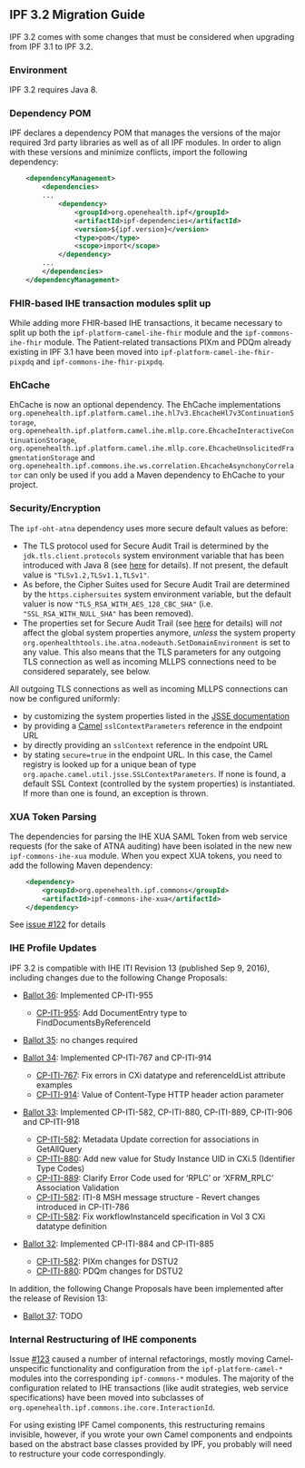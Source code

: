 ## IPF 3.2 Migration Guide

IPF 3.2 comes with some changes that must be considered when upgrading from IPF 3.1 to IPF 3.2.

### Environment

IPF 3.2 requires Java 8. 


### Dependency POM

IPF declares a dependency POM that manages the versions of the major required 3rd party libraries as well as of all IPF modules.
In order to align with these versions and minimize conflicts, import the following dependency: 

  
```xml
    <dependencyManagement>
        <dependencies>
        ...
            <dependency>
                <groupId>org.openehealth.ipf</groupId>
                <artifactId>ipf-dependencies</artifactId>
                <version>${ipf.version}</version>
                <type>pom</type>
                <scope>import</scope>
            </dependency>
        ...
        </dependencies>
    </dependencyManagement>
```    


### FHIR-based IHE transaction modules split up

While adding more FHIR-based IHE transactions, it became necessary to split up both the `ipf-platform-camel-ihe-fhir`
module and the `ipf-commons-ihe-fhir` module. 
The Patient-related transactions PIXm and PDQm already existing in IPF 3.1 have been moved into `ipf-platform-camel-ihe-fhir-pixpdq`
and `ipf-commons-ihe-fhir-pixpdq`.


### EhCache
 
EhCache is now an optional dependency. The EhCache implementations `org.openehealth.ipf.platform.camel.ihe.hl7v3.EhcacheHl7v3ContinuationStorage`,
`org.openehealth.ipf.platform.camel.ihe.mllp.core.EhcacheInteractiveContinuationStorage`,
`org.openehealth.ipf.platform.camel.ihe.mllp.core.EhcacheUnsolicitedFragmentationStorage` and 
`org.openehealth.ipf.commons.ihe.ws.correlation.EhcacheAsynchonyCorrelator` can only be used if you add a Maven dependency to EhCache to your project.


### Security/Encryption

The `ipf-oht-atna` dependency uses more secure default values as before:

* The TLS protocol used for Secure Audit Trail is determined by the `jdk.tls.client.protocols` system environment variable that has been
introduced with Java 8 (see [here](https://docs.oracle.com/javase/8/docs/technotes/guides/security/enhancements-8.html) for details). If not present, the default value is `"TLSv1.2,TLSv1.1,TLSv1"`.
* As before, the Cipher Suites used for Secure Audit Trail are determined by the `https.ciphersuites` system environment variable, 
but the default valuer is now `"TLS_RSA_WITH_AES_128_CBC_SHA"` (i.e. `"SSL_RSA_WITH_NULL_SHA"` has been removed).
* The properties set for Secure Audit Trail (see [here](../ipf-platform-camel-ihe-mllp/atna.html) for details) will *not* affect the global 
system properties anymore, *unless* the system property `org.openhealthtools.ihe.atna.nodeauth.SetDomainEnvironment` is set to any value. 
This also means that the TLS parameters for any outgoing TLS connection as well as incoming MLLPS connections need to be considered separately, see below.

All outgoing TLS connections as well as incoming MLLPS connections can now be configured uniformly:

* by customizing the system properties listed in the [JSSE documentation](https://docs.oracle.com/javase/8/docs/technotes/guides/security/jsse/JSSERefGuide.html#InstallationAndCustomization)
* by providing a [Camel](http://camel.apache.org/camel-configuration-utilities.html) `sslContextParameters` reference in the endpoint URL
* by directly providing an `sslContext` reference in the endpoint URL
* by stating `secure=true` in the endpoint URL. In this case, the Camel registry is looked up for a unique bean of type `org.apache.camel.util.jsse.SSLContextParameters`. 
If none is found, a default SSL Context (controlled by the system properties) is instantiated. If more than one is found, an exception is thrown.


### XUA Token Parsing

The dependencies for parsing the IHE XUA SAML Token from web service requests (for the sake of ATNA auditing) have been isolated in the new
new `ipf-commons-ihe-xua` module. When you expect XUA tokens, you need to add the following Maven dependency:

```xml
    <dependency>
        <groupId>org.openehealth.ipf.commons</groupId>
        <artifactId>ipf-commons-ihe-xua</artifactId>
    </dependency>
```

See [issue #122](https://github.com/oehf/ipf/issues/122) for details


### IHE Profile Updates

IPF 3.2 is compatible with IHE ITI Revision 13 (published Sep 9, 2016), including changes due to the following Change Proposals:

* [Ballot 36](http://wiki.ihe.net/index.php/ITI_Change_Proposals_2017#Ballot_36): Implemented CP-ITI-955
    * [CP-ITI-955](ftp://ftp.ihe.net/IT_Infrastructure/TF_Maintenance-2016/CPs/Ballots/ballot_36/CP-ITI-955-00.doc): Add DocumentEntry type to FindDocumentsByReferenceId

* [Ballot 35](http://wiki.ihe.net/index.php/ITI_Change_Proposals_2016#Ballot_35): no changes required

* [Ballot 34](http://wiki.ihe.net/index.php/ITI_Change_Proposals_2016#Ballot_34): Implemented CP-ITI-767 and CP-ITI-914
    * [CP-ITI-767](ftp://ftp.ihe.net/IT_Infrastructure/TF_Maintenance-2016/CPs/Ballots/ballot_34/CP-ITI-767-02.doc): Fix errors in CXi datatype and referenceIdList attribute examples 
    * [CP-ITI-914](ftp://ftp.ihe.net/IT_Infrastructure/TF_Maintenance-2016/CPs/Ballots/ballot_34/CP-ITI-914-04.doc): Value of Content-Type HTTP header action parameter 

* [Ballot 33](http://wiki.ihe.net/index.php/ITI_Change_Proposals_2016#Ballot_33): Implemented CP-ITI-582, CP-ITI-880, CP-ITI-889, CP-ITI-906 and CP-ITI-918
    * [CP-ITI-582](ftp://ftp.ihe.net/IT_Infrastructure/TF_Maintenance-2016/CPs/Ballots/ballot_33/CP-ITI-582-06.doc): Metadata Update correction for associations in GetAllQuery 
    * [CP-ITI-880](ftp://ftp.ihe.net/IT_Infrastructure/TF_Maintenance-2016/CPs/Ballots/ballot_33/CP-ITI-880-03.doc): Add new value for Study Instance UID in CXi.5 (Identifier Type Codes) 
    * [CP-ITI-889](ftp://ftp.ihe.net/IT_Infrastructure/TF_Maintenance-2016/CPs/Ballots/ballot_33/CP-ITI-889-08.doc): Clarify Error Code used for ‘RPLC’ or ‘XFRM_RPLC’ Association Validation 
    * [CP-ITI-582](ftp://ftp.ihe.net/IT_Infrastructure/TF_Maintenance-2016/CPs/Ballots/ballot_33/CP-ITI-906-00.doc): ITI-8 MSH message structure - Revert changes introduced in CP-ITI-786 
    * [CP-ITI-582](ftp://ftp.ihe.net/IT_Infrastructure/TF_Maintenance-2016/CPs/Ballots/ballot_33/CP-ITI-918-01.doc): Fix workflowInstanceId specification in Vol 3 CXi datatype definition 
    
* [Ballot 32](http://wiki.ihe.net/index.php/ITI_Change_Proposals_2016#Ballot_32): Implemented CP-ITI-884 and CP-ITI-885
    * [CP-ITI-582](ftp://ftp.ihe.net/IT_Infrastructure/TF_Maintenance-2016/CPs/Ballots/ballot_32/CP-ITI-884-00.doc): PIXm changes for DSTU2 
    * [CP-ITI-880](ftp://ftp.ihe.net/IT_Infrastructure/TF_Maintenance-2016/CPs/Ballots/ballot_32/CP-ITI-885-00.doc): PDQm changes for DSTU2


In addition, the following Change Proposals have been implemented after the release of Revision 13:

* [Ballot 37](http://wiki.ihe.net/index.php/ITI_Change_Proposals_2017#Ballot_37): 
   TODO
   

### Internal Restructuring of IHE components

Issue [#123](https://github.com/oehf/ipf/issues/123) caused a number of internal refactorings, mostly moving Camel-unspecific functionality
and configuration from the `ipf-platform-camel-*` modules into the corresponding `ipf-commons-*` modules.
The majority of the configuration related to IHE transactions (like audit strategies, web service specifications) have been moved into
subclasses of `org.openehealth.ipf.commons.ihe.core.InteractionId`.

For using existing IPF Camel components, this restructuring remains invisible, however, if you wrote your own Camel components and endpoints 
based on the abstract base classes provided by IPF, you probably will need to restructure your code correspondingly.
